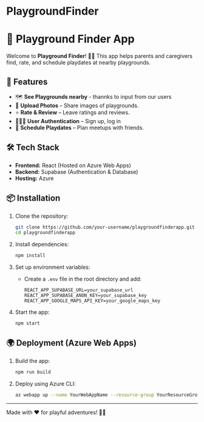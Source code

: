 # PlaygroundFinder

# 🎡 Playground Finder App

Welcome to **Playground Finder**! 🌳🎠 This app helps parents and caregivers find, rate, and schedule playdates at nearby playgrounds.

## 🚀 Features
- 🗺️ **See Playgrounds nearby** - thannks to input from our users
- 📸 **Upload Photos** – Share images of playgrounds.
- ⭐ **Rate & Review** – Leave ratings and reviews.
- 👨‍👩‍👧 **User Authentication** – Sign up, log in
- 📆 **Schedule Playdates** – Plan meetups with friends.

## 🛠️ Tech Stack
- **Frontend:** React (Hosted on Azure Web Apps)
- **Backend:** Supabase (Authentication & Database)
- **Hosting:** Azure


## 📦 Installation

1. Clone the repository:
   ```bash
   git clone https://github.com/your-username/playgroundfinderapp.git
   cd playgroundfinderapp
   ```
2. Install dependencies:
   ```bash
   npm install
   ```
3. Set up environment variables:
   - Create a `.env` file in the root directory and add:
     ```env
     REACT_APP_SUPABASE_URL=your_supabase_url
     REACT_APP_SUPABASE_ANON_KEY=your_supabase_key
     REACT_APP_GOOGLE_MAPS_API_KEY=your_google_maps_key
     ```

4. Start the app:
   ```bash
   npm start
   ```

## 🌍 Deployment (Azure Web Apps)
1. Build the app:
   ```bash
   npm run build
   ```
2. Deploy using Azure CLI:
   ```bash
   az webapp up --name YourWebAppName --resource-group YourResourceGroup

---
Made with ❤️ for playful adventures! 🎠✨

